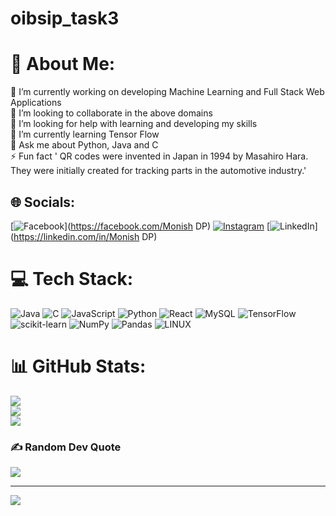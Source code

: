 # oibsip_task3
# 💫 About Me:
🔭 I’m currently working on developing Machine Learning and Full Stack Web Applications<br>👯 I’m looking to collaborate in the above domains<br>🤝 I’m looking for help with learning and developing my skills<br>🌱 I’m currently learning Tensor Flow<br>💬 Ask me about Python, Java and C<br>⚡ Fun fact ' QR codes were invented in Japan in 1994 by Masahiro Hara. They were initially created for tracking parts in the automotive industry.'


## 🌐 Socials:
[![Facebook](https://img.shields.io/badge/Facebook-%231877F2.svg?logo=Facebook&logoColor=white)](https://facebook.com/Monish DP) [![Instagram](https://img.shields.io/badge/Instagram-%23E4405F.svg?logo=Instagram&logoColor=white)](https://instagram.com/Monishhh_dp) [![LinkedIn](https://img.shields.io/badge/LinkedIn-%230077B5.svg?logo=linkedin&logoColor=white)](https://linkedin.com/in/Monish DP) 

# 💻 Tech Stack:
![Java](https://img.shields.io/badge/java-%23ED8B00.svg?style=for-the-badge&logo=java&logoColor=white) ![C](https://img.shields.io/badge/c-%2300599C.svg?style=for-the-badge&logo=c&logoColor=white) ![JavaScript](https://img.shields.io/badge/javascript-%23323330.svg?style=for-the-badge&logo=javascript&logoColor=%23F7DF1E) ![Python](https://img.shields.io/badge/python-3670A0?style=for-the-badge&logo=python&logoColor=ffdd54) ![React](https://img.shields.io/badge/react-%2320232a.svg?style=for-the-badge&logo=react&logoColor=%2361DAFB) ![MySQL](https://img.shields.io/badge/mysql-%2300f.svg?style=for-the-badge&logo=mysql&logoColor=white) ![TensorFlow](https://img.shields.io/badge/TensorFlow-%23FF6F00.svg?style=for-the-badge&logo=TensorFlow&logoColor=white) ![scikit-learn](https://img.shields.io/badge/scikit--learn-%23F7931E.svg?style=for-the-badge&logo=scikit-learn&logoColor=white) ![NumPy](https://img.shields.io/badge/numpy-%23013243.svg?style=for-the-badge&logo=numpy&logoColor=white) ![Pandas](https://img.shields.io/badge/pandas-%23150458.svg?style=for-the-badge&logo=pandas&logoColor=white) ![LINUX](https://img.shields.io/badge/Linux-FCC624?style=for-the-badge&logo=linux&logoColor=black)
# 📊 GitHub Stats:
![](https://github-readme-stats.vercel.app/api?username=Monishhh1703&theme=dark&hide_border=false&include_all_commits=true&count_private=false)<br/>
![](https://github-readme-streak-stats.herokuapp.com/?user=Monishhh1703&theme=dark&hide_border=false)<br/>
![](https://github-readme-stats.vercel.app/api/top-langs/?username=Monishhh1703&theme=dark&hide_border=false&include_all_commits=true&count_private=false&layout=compact)

### ✍️ Random Dev Quote
![](https://quotes-github-readme.vercel.app/api?type=horizontal&theme=radical)

---
[![](https://visitcount.itsvg.in/api?id=Monishhh1703&icon=0&color=0)](https://visitcount.itsvg.in)

<!-- Proudly created with GPRM ( https://gprm.itsvg.in ) -->
